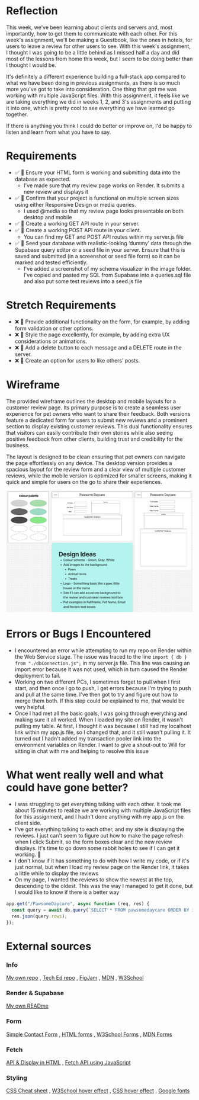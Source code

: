 # Reflection

This week, we've been learning about clients and servers and, most importantly, how to get them to communicate with each other. For this week's assignment, we'll be making a Guestbook, like the ones in hotels, for users to leave a review for other users to see. With this week's assignment, I thought I was going to be a little behind as I missed half a day and did most of the lessons from home this week, but I seem to be doing better than I thought I would be.

It's definitely a different experience building a full-stack app compared to what we have been doing in previous assignments, as there is so much more you've got to take into consideration. One thing that got me was working with multiple JavaScript files. With this assignment, it feels like we are taking everything we did in weeks 1, 2, and 3's assignments and putting it into one, which is pretty cool to see everything we have learned go together.

If there is anything you think I could do better or improve on, I'd be happy to listen and learn from what you have to say.

# Requirements

- ✅ 🎯 Ensure your HTML form is working and submitting data into the database as expected.
  - I've made sure that my review page works on Render. It submits a new review and displays it
- ✅ 🎯 Confirm that your project is functional on multiple screen sizes using either Responsive Design or media queries.
  - I used @media so that my review page looks presentable on both desktop and mobile
- ✅ 🎯 Create a working GET API route in your server.
- ✅ 🎯 Create a working POST API route in your client.
  - You can find my GET and POST API routes within my server.js file
- ✅ 🎯 Seed your database with realistic-looking ‘dummy’ data through the Supabase query editor or a seed file in your server. Ensure that this is saved and submitted (in a screenshot or seed file form) so it can be marked and tested efficiently.
  - I've added a screenshot of my schema visualizer in the image folder. I've copied and pasted my SQL from Supabase into a queries.sql file and also put some test reviews into a seed.js file

# Stretch Requirements

- ❌ 🏹 Provide additional functionality on the form, for example, by adding form validation or other options.
- ❌ 🏹 Style the page excellently, for example, by adding extra UX considerations or animations.
- ❌ 🏹 Add a delete button to each message and a DELETE route in the server.
- ❌ 🏹 Create an option for users to like others’ posts.

# Wireframe

The provided wireframe outlines the desktop and mobile layouts for a customer review page. Its primary purpose is to create a seamless user experience for pet owners who want to share their feedback. Both versions feature a dedicated form for users to submit new reviews and a prominent section to display existing customer reviews. This dual functionality ensures that visitors can easily contribute their own stories while also seeing positive feedback from other clients, building trust and credibility for the business.

The layout is designed to be clean ensuring that pet owners can navigate the page effortlessly on any device. The desktop version provides a spacious layout for the review form and a clear view of multiple customer reviews, while the mobile version is optimized for smaller screens, making it quick and simple for users on the go to share their experiences.

<div align="center">

![Wireframe](./images/wireframe.png)

</div>

# Errors or Bugs I Encountered

- I encountered an error while attempting to run my repo on Render within the Web Service stage. The issue was traced to the line `import { db } from "./dbConnection.js";` in my server.js file. This line was causing an import error because it was not used, which in turn caused the Render deployment to fail.
- Working on two different PCs, I sometimes forget to pull when I first start, and then once I go to push, I get errors because I'm trying to push and pull at the same time. I've then got to try and figure out how to merge them both. If this step could be explained to me, that would be very helpful.
- Once I had met all the basic goals, I was going through everything and making sure it all worked. When I loaded my site on Render, it wasn't pulling my table. At first, I thought it was because I still had my localhost link within my app.js file, so I changed that, and it still wasn't pulling it. It turned out I hadn't added my transaction pooler link into the environment variables on Render. I want to give a shout-out to Will for sitting in chat with me and helping to resolve this issue

# What went really well and what could have gone better?

- I was struggling to get everything talking with each other. It took me about 15 minutes to realize we are working with multiple JavaScript files for this assignment, and I hadn't done anything with my app.js on the client side.
- I've got everything talking to each other, and my site is displaying the reviews. I just can't seem to figure out how to make the page refresh when I click Submit, so the form boxes clear and the new review displays. It's time to go down some rabbit holes to see if I can get it working. 🤞
- I don't know if it has something to do with how I write my code, or if it's just normal, but when I load my review page on the Render link, it takes a little while to display the reviews
- On my page, I wanted the reviews to show the newest at the top, descending to the oldest. This was the way I managed to get it done, but I would like to know if there is a better way

```javascript
app.get("/PawsomeDaycare", async function (req, res) {
  const query = await db.query(`SELECT * FROM pawsomedaycare ORDER BY id DESC`);
  res.json(query.rows);
});
```

# External sources

### Info

[My own repo](https://github.com/IndieMasco/TechEdSoftwareDeveloper021) , [Tech Ed repo](https://github.com/Tech-Educators/software-dev-021) , [FigJam](https://www.figma.com/board/JjN2Zgtoynrau06MjWJs6q/SD021?node-id=0-1&p=f&t=V1WCGcrmVKnoxJDr-0) , [MDN](https://developer.mozilla.org/en-US/) , [W3School](https://www.w3schools.com/)

### Render & Supabase

[My own READme](https://github.com/IndieMasco/TechEdSoftwareDeveloper021/blob/main/week4/render-and-supabase/READme.md)

### Form

[Simple Contact Form](https://www.youtube.com/watch?v=lU98TelrlPM&t=175s) , [HTML forms](https://www.youtube.com/watch?v=zIN54lhJtQU) , [W3School Forms](https://www.w3schools.com/html/html_forms.asp) , [MDN Forms](https://developer.mozilla.org/en-US/docs/Learn_web_development/Extensions/Forms/Your_first_form)

### Fetch

[API & Display in HTML](https://www.youtube.com/watch?v=zUcc4vW-jsI) , [Fetch API using JavaScript](https://www.youtube.com/watch?v=37vxWr0WgQk)

### Styling

[CSS Cheat sheet](https://htmlcheatsheet.com/css/) , [W3School hover effect](https://www.w3schools.com/howto/howto_css_animate_buttons.asp) , [CSS hover effect](https://prismic.io/blog/css-hover-effects) , [Google fonts](https://fonts.google.com/)
